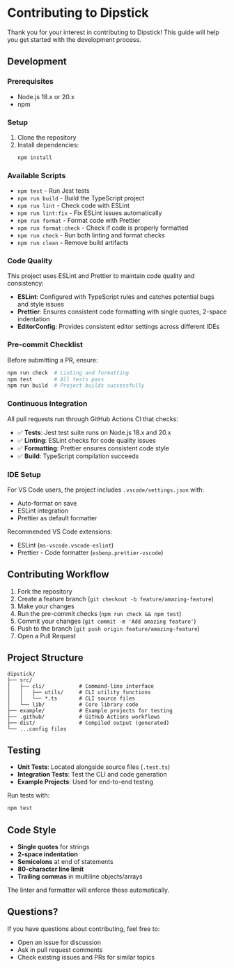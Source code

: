 # Contributing to Dipstick

Thank you for your interest in contributing to Dipstick! This guide will help you get started with the development process.

## Development

### Prerequisites

- Node.js 18.x or 20.x
- npm

### Setup

1. Clone the repository
2. Install dependencies:
   ```bash
   npm install
   ```

### Available Scripts

- `npm test` - Run Jest tests
- `npm run build` - Build the TypeScript project
- `npm run lint` - Check code with ESLint
- `npm run lint:fix` - Fix ESLint issues automatically
- `npm run format` - Format code with Prettier
- `npm run format:check` - Check if code is properly formatted
- `npm run check` - Run both linting and format checks
- `npm run clean` - Remove build artifacts

### Code Quality

This project uses ESLint and Prettier to maintain code quality and consistency:

- **ESLint**: Configured with TypeScript rules and catches potential bugs and style issues
- **Prettier**: Ensures consistent code formatting with single quotes, 2-space indentation
- **EditorConfig**: Provides consistent editor settings across different IDEs

### Pre-commit Checklist

Before submitting a PR, ensure:

```bash
npm run check  # Linting and formatting
npm test       # All tests pass
npm run build  # Project builds successfully
```

### Continuous Integration

All pull requests run through GitHub Actions CI that checks:

- ✅ **Tests**: Jest test suite runs on Node.js 18.x and 20.x
- ✅ **Linting**: ESLint checks for code quality issues
- ✅ **Formatting**: Prettier ensures consistent code style
- ✅ **Build**: TypeScript compilation succeeds

### IDE Setup

For VS Code users, the project includes `.vscode/settings.json` with:

- Auto-format on save
- ESLint integration
- Prettier as default formatter

Recommended VS Code extensions:

- ESLint (`ms-vscode.vscode-eslint`)
- Prettier - Code formatter (`esbenp.prettier-vscode`)

## Contributing Workflow

1. Fork the repository
2. Create a feature branch (`git checkout -b feature/amazing-feature`)
3. Make your changes
4. Run the pre-commit checks (`npm run check && npm test`)
5. Commit your changes (`git commit -m 'Add amazing feature'`)
6. Push to the branch (`git push origin feature/amazing-feature`)
7. Open a Pull Request

## Project Structure

```
dipstick/
├── src/
│   ├── cli/           # Command-line interface
│   │   ├── utils/     # CLI utility functions
│   │   └── *.ts       # CLI source files
│   └── lib/           # Core library code
├── example/           # Example projects for testing
├── .github/           # GitHub Actions workflows
├── dist/              # Compiled output (generated)
└── ...config files
```

## Testing

- **Unit Tests**: Located alongside source files (`.test.ts`)
- **Integration Tests**: Test the CLI and code generation
- **Example Projects**: Used for end-to-end testing

Run tests with:

```bash
npm test
```

## Code Style

- **Single quotes** for strings
- **2-space indentation**
- **Semicolons** at end of statements
- **80-character line limit**
- **Trailing commas** in multiline objects/arrays

The linter and formatter will enforce these automatically.

## Questions?

If you have questions about contributing, feel free to:

- Open an issue for discussion
- Ask in pull request comments
- Check existing issues and PRs for similar topics

